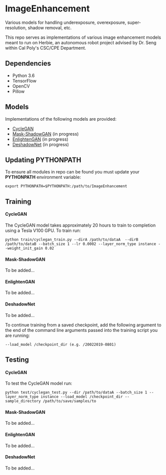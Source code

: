 # ImageEnhancement
Various models for handling underexposure, overexposure, super-resolution, shadow removal, etc.

This repo serves as implementations of various image enhancement models meant to
run on Herbie, an autonomous robot project advised by Dr. Seng within Cal Poly's
CSC/CPE Department.

## Dependencies
- Python 3.6
- TensorFlow
- OpenCV
- Pillow

## Models
Implementations of the following models are provided:
- [CycleGAN](https://arxiv.org/pdf/1703.10593.pdf)
- [Mask-ShadowGAN](https://arxiv.org/pdf/1903.10683.pdf) (in progress)
- [EnlightenGAN](https://arxiv.org/pdf/1906.06972.pdf) (in progress)
- [DeshadowNet](http://openaccess.thecvf.com/content_cvpr_2017/papers/Qu_DeshadowNet_A_Multi-Context_CVPR_2017_paper.pdf) (in progress)

## Updating PYTHONPATH
To ensure all modules in repo can be found you must update your **PYTHONPATH** environment variable:
```
export PYTHONPATH=$PYTHONPATH:/path/to/ImageEnhancement
```

## Training
#### CycleGAN
The CycleGAN model takes approximately 20 hours to train to completion using a Tesla V100 GPU. To train run:
```
python train/cyclegan_train.py --dirA /path/to/dataA  --dirB /path/to/dataB --batch_size 1 --lr 0.0002 --layer_norm_type instance --weight_init_gain 0.02
```

#### Mask-ShadowGAN
To be added...

#### EnlightenGAN
To be added...

#### DeshadowNet
To be added...

To continue training from a saved checkpoint, add the following argument to the end of the command line arguments passed into the training script you are running:
```
--load_model /checkpoint_dir (e.g. /20022019-0801)
```

## Testing
#### CycleGAN
To test the CycleGAN model run:
```
python test/cyclegan_test.py --dir /path/to/dataA --batch_size 1 --layer_norm_type instance --load_model /checkpoint_dir --sample_directory /path/to/save/samples/to
```

#### Mask-ShadowGAN
To be added...

#### EnlightenGAN
To be added...

#### DeshadowNet
To be added...
